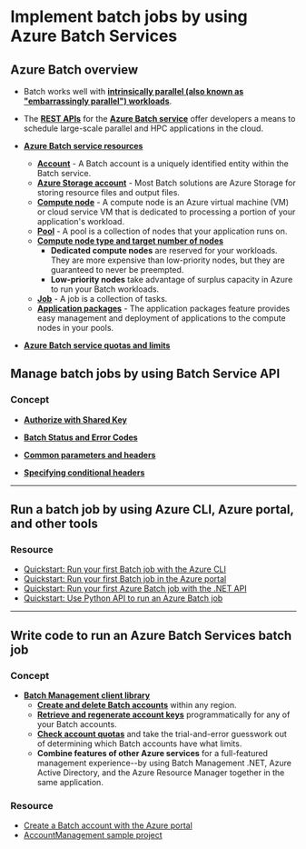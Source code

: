 # Implement batch jobs by using Azure Batch Services

## Azure Batch overview

- Batch works well with [**intrinsically parallel (also known as "embarrassingly parallel") workloads**](https://docs.microsoft.com/en-us/azure/batch/batch-technical-overview#run-parallel-workloads).

- The [**REST APIs**](https://docs.microsoft.com/en-us/rest/api/batchservice/) for the [**Azure Batch service**](https://docs.microsoft.com/en-us/azure/batch/batch-technical-overview) offer developers a means to schedule large-scale parallel and HPC applications in the cloud.

- [**Azure Batch service resources**](https://docs.microsoft.com/en-us/azure/batch/batch-api-basics)
    - [**Account**](https://docs.microsoft.com/en-us/azure/batch/batch-api-basics#account) - A Batch account is a uniquely identified entity within the Batch service.
    - [**Azure Storage account**](https://docs.microsoft.com/en-us/azure/batch/batch-api-basics#azure-storage-account) - Most Batch solutions are Azure Storage for storing resource files and output files.
    - [**Compute node**](https://docs.microsoft.com/en-us/azure/batch/batch-api-basics#compute-node) - A compute node is an Azure virtual machine (VM) or cloud service VM that is dedicated to processing a portion of your application's workload.
    - [**Pool**](https://docs.microsoft.com/en-us/azure/batch/batch-api-basics#pool) - A pool is a collection of nodes that your application runs on.
    - [**Compute node type and target number of nodes**](https://docs.microsoft.com/en-us/azure/batch/batch-api-basics#pool)
        - **Dedicated compute nodes** are reserved for your workloads. They are more expensive than low-priority nodes, but they are guaranteed to never be preempted.
        - **Low-priority nodes** take advantage of surplus capacity in Azure to run your Batch workloads.
    - [**Job**](https://docs.microsoft.com/en-us/azure/batch/batch-api-basics#job) - A job is a collection of tasks.
    - [**Application packages**](https://docs.microsoft.com/en-us/azure/batch/batch-api-basics#application-packages-1) - The application packages feature provides easy management and deployment of applications to the compute nodes in your pools.

- [**Azure Batch service quotas and limits**](https://docs.microsoft.com/en-us/azure/batch/batch-quota-limit)

## Manage batch jobs by using Batch Service API

### Concept

- [**Authorize with Shared Key**](https://docs.microsoft.com/en-us/rest/api/storageservices/authorize-with-shared-key)

- [**Batch Status and Error Codes**](https://docs.microsoft.com/en-us/rest/api/batchservice/batch-status-and-error-codes)

- [**Common parameters and headers**](https://docs.microsoft.com/en-us/rest/api/batchservice/common-parameters-and-headers)

- [**Specifying conditional headers**](https://docs.microsoft.com/en-us/rest/api/batchservice/specifying-conditional-headers)

----

## Run a batch job by using Azure CLI, Azure portal, and other tools

### Resource

- [Quickstart: Run your first Batch job with the Azure CLI](https://docs.microsoft.com/en-us/azure/batch/quick-create-cli)
- [Quickstart: Run your first Batch job in the Azure portal](https://docs.microsoft.com/en-us/azure/batch/quick-create-portal)
- [Quickstart: Run your first Azure Batch job with the .NET API](https://docs.microsoft.com/en-us/azure/batch/quick-run-dotnet)
- [Quickstart: Use Python API to run an Azure Batch job](https://docs.microsoft.com/en-us/azure/batch/quick-run-python)

----

## Write code to run an Azure Batch Services batch job

### Concept

- [**Batch Management client library**](https://docs.microsoft.com/en-us/azure/batch/batch-management-dotnet)
    - [**Create and delete Batch accounts**](https://docs.microsoft.com/en-us/azure/batch/batch-management-dotnet#create-and-delete-batch-accounts) within any region.
    - [**Retrieve and regenerate account keys**](https://docs.microsoft.com/en-us/azure/batch/batch-management-dotnet#retrieve-and-regenerate-account-keys) programmatically for any of your Batch accounts.
    - [**Check account quotas**](https://docs.microsoft.com/en-us/azure/batch/batch-management-dotnet#check-azure-subscription-and-batch-account-quotas) and take the trial-and-error guesswork out of determining which Batch accounts have what limits.
    - **Combine features of other Azure services** for a full-featured management experience--by using Batch Management .NET, Azure Active Directory, and the Azure Resource Manager together in the same application.

### Resource

- [Create a Batch account with the Azure portal](https://docs.microsoft.com/en-us/azure/batch/batch-account-create-portal)
- [AccountManagement sample project](https://github.com/Azure-Samples/azure-batch-samples/tree/master/CSharp/AccountManagement)
